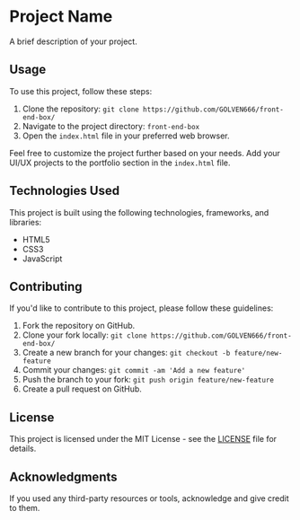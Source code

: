 # Project Name

A brief description of your project.

## Usage

To use this project, follow these steps:

1. Clone the repository: `git clone https://github.com/GOLVEN666/front-end-box/`
2. Navigate to the project directory: `front-end-box`
3. Open the `index.html` file in your preferred web browser.

Feel free to customize the project further based on your needs. Add your UI/UX projects to the portfolio section in the `index.html` file.

## Technologies Used

This project is built using the following technologies, frameworks, and libraries:

- HTML5
- CSS3
- JavaScript

## Contributing

If you'd like to contribute to this project, please follow these guidelines:

1. Fork the repository on GitHub.
2. Clone your fork locally: `git clone https://github.com/GOLVEN666/front-end-box/`
3. Create a new branch for your changes: `git checkout -b feature/new-feature`
4. Commit your changes: `git commit -am 'Add a new feature'`
5. Push the branch to your fork: `git push origin feature/new-feature`
6. Create a pull request on GitHub.

## License

This project is licensed under the MIT License - see the [LICENSE](LICENSE) file for details.

## Acknowledgments

If you used any third-party resources or tools, acknowledge and give credit to them.
